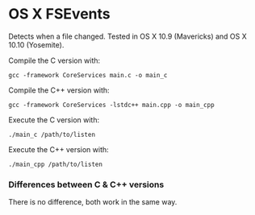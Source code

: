 OS X FSEvents
=============

Detects when a file changed. Tested in OS X 10.9 (Mavericks) and OS X 10.10 (Yosemite).

Compile the C version with:
```
gcc -framework CoreServices main.c -o main_c
```

Compile the C++ version with:
```
gcc -framework CoreServices -lstdc++ main.cpp -o main_cpp
```

Execute the C version with:
```
./main_c /path/to/listen
```

Execute the C++ version with:
```
./main_cpp /path/to/listen
```

### Differences between C & C++ versions
There is no difference, both work in the same way.
